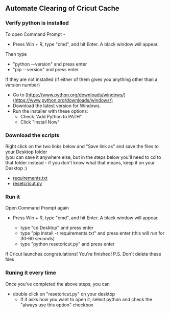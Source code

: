 Automate Clearing of Cricut Cache
---------------------------------

  
  

### Verify python is installed

To open Command Prompt -

*   Press Win + R, type "cmd", and hit Enter. A black window will appear.

Then type
*   "python --version" and press enter
*   "pip --version" and press enter

If they are not installed (if either of them gives you anything other than a version number)

*   Go to [https://www.python.org/downloads/windows/](https://www.python.org/downloads/windows/)
*   Download the latest version for Windows.
*   Run the installer with these options:
    *   Check "Add Python to PATH"
    *   Click "Install Now"

### Download the scripts

Right click on the two links below and "Save link as" and save the files to your Desktop folder  
(you can save it anywhere else, but in the steps below you'll need to cd to that folder instead - if you don't know what that means, keep it on your Desktop :)

*   [requirements.txt](https://raw.githubusercontent.com/michaeljcohen/cricut_cache/refs/heads/main/requirements.txt)
*   [resetcricut.py](https://raw.githubusercontent.com/michaeljcohen/cricut_cache/refs/heads/main/resetcricut.py)



### Run it

Open Command Prompt again

*   Press Win + R, type "cmd", and hit Enter. A black window will appear.

    *   type "cd Desktop" and press enter
    *   type "pip install -r requirements.txt" and press enter (this will run for 30-60 seconds)
    *   type "python resetcricut.py" and press enter

If Cricut launches congratulations! You're finished! P.S. Don't delete these files

### Runing it every time
Once you've completed the above steps, you can 
*   double click on "resetcricut.py" on your desktop
    * If it asks how you want to open it, select python and check the "always use this option" checkbox
